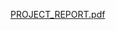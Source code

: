 [PROJECT_REPORT.pdf](https://github.com/Dipin-Raj/Real_Time_Seizure_Detection/files/15225291/PROJECT_REPORT.pdf)
